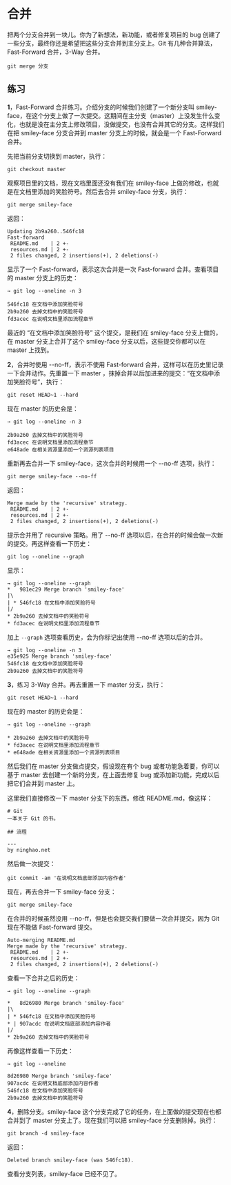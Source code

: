 # 合并

把两个分支合并到一块儿。你为了新想法，新功能，或者修复项目的 bug 创建了一些分支，最终你还是希望把这些分支合并到主分支上。Git 有几种合并算法，Fast-Forward 合并，3-Way 合并。

```
git merge 分支
```

## 练习

**1**，Fast-Forward 合并练习。介绍分支的时候我们创建了一个新分支叫 smiley-face，在这个分支上做了一次提交。这期间在主分支（master）上没发生什么变化，也就是没在主分支上修改项目，没做提交，也没有合并其它的分支。这样我们在把 smiley-face 分支合并到 master 分支上的时候，就会是一个 Fast-Forward 合并。

先把当前分支切换到 master，执行：

```
git checkout master
```

观察项目里的文档，现在文档里面还没有我们在 smiley-face 上做的修改，也就是在文档里添加的笑脸符号。然后去合并 smiley-face 分支，执行：

```
git merge smiley-face
```

返回：

```
Updating 2b9a260..546fc18
Fast-forward
 README.md    | 2 +-
 resources.md | 2 +-
 2 files changed, 2 insertions(+), 2 deletions(-)
```

显示了一个 Fast-forward，表示这次合并是一次 Fast-forward 合并。查看项目的 master 分支上的历史：

```
→ git log --oneline -n 3

546fc18 在文档中添加笑脸符号
2b9a260 去掉文档中的笑脸符号
fd3acec 在说明文档里添加流程章节
```

最近的 “在文档中添加笑脸符号” 这个提交，是我们在 smiley-face 分支上做的，在 master 分支上合并了这个 smiley-face 分支以后，这些提交你都可以在 master 上找到。

**2**，合并时使用 --no-ff，表示不使用 Fast-forward 合并，这样可以在历史里记录一下合并动作。先重置一下 master ，抹掉合并以后加进来的提交：“在文档中添加笑脸符号”，执行：

```
git reset HEAD~1 --hard
```

现在 master 的历史会是：

```
→ git log --oneline -n 3

2b9a260 去掉文档中的笑脸符号
fd3acec 在说明文档里添加流程章节
e648ade 在相关资源里添加一个资源列表项目
```

重新再去合并一下 smiley-face，这次合并的时候用一个 --no-ff 选项，执行：

```
git merge smiley-face --no-ff
```

返回：

```
Merge made by the 'recursive' strategy.
 README.md    | 2 +-
 resources.md | 2 +-
 2 files changed, 2 insertions(+), 2 deletions(-)
```

提示合并用了 recursive 策略。用了 --no-ff 选项以后，在合并的时候会做一次新的提交。再这样查看一下历史：

```
git log --oneline --graph
```

显示：

```
→ git log --oneline --graph
*   981ec29 Merge branch 'smiley-face'
|\  
| * 546fc18 在文档中添加笑脸符号
|/  
* 2b9a260 去掉文档中的笑脸符号
* fd3acec 在说明文档里添加流程章节
```

加上 `--graph` 选项查看历史，会为你标记出使用 --no-ff 选项以后的合并。

```
→ git log --oneline -n 3
e35e925 Merge branch 'smiley-face'
546fc18 在文档中添加笑脸符号
2b9a260 去掉文档中的笑脸符号
```

**3**，练习 3-Way 合并。再去重置一下 master 分支，执行：

```
git reset HEAD~1 --hard
```

现在的 master 的历史会是：

```
→ git log --oneline --graph

* 2b9a260 去掉文档中的笑脸符号
* fd3acec 在说明文档里添加流程章节
* e648ade 在相关资源里添加一个资源列表项目
```

然后我们在 master 分支做点提交，假设现在有个 bug 或者功能急着要，你可以基于 master 去创建一个新的分支，在上面去修复 bug 或添加新功能，完成以后把它们合并到 master 上。

这里我们直接修改一下 master 分支下的东西。修改 README.md，像这样：

```
# Git
一本关于 Git 的书。

## 流程

---
by ninghao.net
```

然后做一次提交：

```
git commit -am '在说明文档底部添加内容作者'
```

现在，再去合并一下 smiley-face 分支：

```
git merge smiley-face
```

在合并的时候虽然没用 --no-ff，但是也会提交我们要做一次合并提交，因为 Git 现在不能做 Fast-forward 提交。

```
Auto-merging README.md
Merge made by the 'recursive' strategy.
 README.md    | 2 +-
 resources.md | 2 +-
 2 files changed, 2 insertions(+), 2 deletions(-)
```

查看一下合并之后的历史：

```
→ git log --oneline --graph

*   8d26980 Merge branch 'smiley-face'
|\  
| * 546fc18 在文档中添加笑脸符号
* | 907acdc 在说明文档底部添加内容作者
|/  
* 2b9a260 去掉文档中的笑脸符号
```

再像这样查看一下历史：

```
→ git log --oneline

8d26980 Merge branch 'smiley-face'
907acdc 在说明文档底部添加内容作者
546fc18 在文档中添加笑脸符号
2b9a260 去掉文档中的笑脸符号
```

**4**，删除分支。smiley-face 这个分支完成了它的任务，在上面做的提交现在也都合并到了 master 分支上了。现在我们可以把 smiley-face 分支删除掉。执行：

```
git branch -d smiley-face
```

返回：

```
Deleted branch smiley-face (was 546fc18).
```

查看分支列表，smiley-face 已经不见了。

